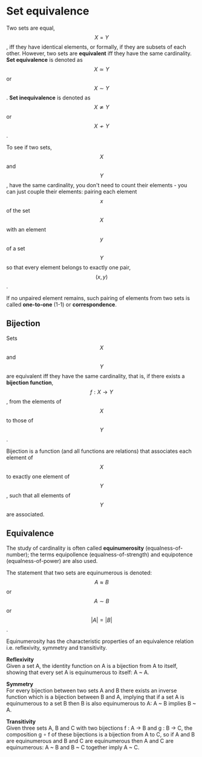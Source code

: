 # Set equivalence

Two sets are equal, $$X=Y$$, iff they have identical elements, or formally, if they are subsets of each other. However, two sets are **equivalent** iff they have the same cardinality. **Set equivalence** is denoted as $$X\simeq Y$$ or $$X\sim Y$$. **Set inequivalence** is denoted as $$X\not\simeq{Y}$$ or $$X\not\sim Y$$.

To see if two sets, $$X$$ and $$Y$$, have the same cardinality, you don't need to count their elements - you can just couple their elements: pairing each element $$x$$ of the set $$X$$ with an element $$y$$ of a set $$Y$$ so that every element belongs to exactly one pair, $$(x,y)$$.

If no unpaired element remains, such pairing of elements from two sets is called **one-to-one** (1-1) or **correspondence**.

## Bijection

Sets $$X$$ and $$Y$$ are equivalent iff they have the same cardinality, that is, if there exists a **bijection function**, $$f:X\to Y$$, from the elements of $$X$$ to those of $$Y$$.

Bijection is a function (and all functions are relations) that associates each element of $$X$$ to exactly one element of $$Y$$, such that all elements of $$Y$$ are associated.

## Equivalence

The study of cardinality is often called **equinumerosity** (equalness-of-number); the terms equipollence (equalness-of-strength) and equipotence (equalness-of-power) are also used.

The statement that two sets are equinumerous is denoted:
$$A\approx B$$ or $$A\sim B$$ or $$|A|=|B|$$.


Equinumerosity has the characteristic properties of an equivalence relation i.e. reflexivity, symmetry and transitivity.

**Reflexivity**   
Given a set A, the identity function on A is a bijection from A to itself, showing that every set A is equinumerous to itself: A ~ A.

**Symmetry**    
For every bijection between two sets A and B there exists an inverse function which is a bijection between B and A, implying that if a set A is equinumerous to a set B then B is also equinumerous to A: A ~ B implies B ~ A.

**Transitivity**    
Given three sets A, B and C with two bijections f : A → B and g : B → C, the composition g ∘ f of these bijections is a bijection from A to C, so if A and B are equinumerous and B and C are equinumerous then A and C are equinumerous: A ~ B and B ~ C together imply A ~ C.
